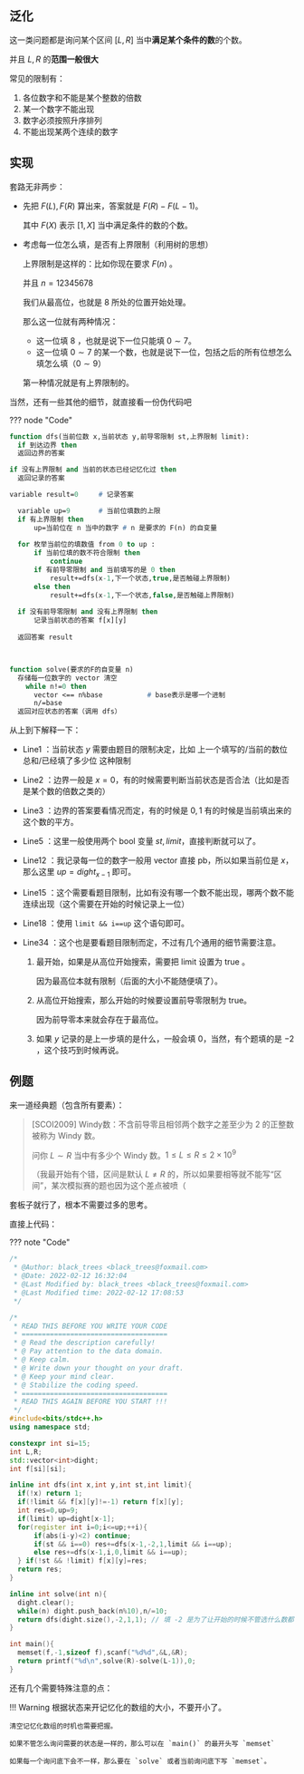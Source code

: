 ## 泛化

这一类问题都是询问某个区间 $[L,R]$ 当中**满足某个条件的数**的个数。

并且 $L,R$ 的**范围一般很大**

常见的限制有：

1. 各位数字和不能是某个整数的倍数
2. 某一个数字不能出现
3. 数字必须按照升序排列
4. 不能出现某两个连续的数字

## 实现

套路无非两步：

+ 先把 $F(L),F(R)$ 算出来，答案就是 $F(R)-F(L-1)$。

  其中 $F(X)$ 表示 $[1,X]$ 当中满足条件的数的个数。

+ 考虑每一位怎么填，是否有上界限制（利用树的思想）

  上界限制是这样的：比如你现在要求 $F(n)$ 。

  并且 $n=12345678$

  我们从最高位，也就是 $8$ 所处的位置开始处理。

  那么这一位就有两种情况：

  + 这一位填 $8$ ，也就是说下一位只能填 $0 \sim 7$。
  + 这一位填 $0\sim 7$ 的某一个数，也就是说下一位，包括之后的所有位想怎么填怎么填（$0 \sim 9$）

  第一种情况就是有上界限制的。

当然，还有一些其他的细节，就直接看一份伪代码吧

??? node "Code"
  ```pascal
  function dfs(当前位数 x,当前状态 y,前导零限制 st,上界限制 limit):
  	if 到达边界 then 
  	返回边界的答案
  
  if 没有上界限制 and 当前的状态已经记忆化过 then
  	返回记录的答案
  
  variable result=0 	# 记录答案
  
  	variable up=9 	    # 当前位填数的上限
  	if 有上界限制 then
  		up=当前位在 n 当中的数字 # n 是要求的 F(n) 的自变量
  	
  	for 枚举当前位的填数值 from 0 to up :
  		if 当前位填的数不符合限制 then
  			continue
  		if 有前导零限制 and 当前填写的是 0 then
         	result+=dfs(x-1,下一个状态,true,是否触碰上界限制)
        else then
          	result+=dfs(x-1,下一个状态,false,是否触碰上界限制)
     	
    if 没有前导零限制 and 没有上界限制 then
     	记录当前状态的答案 f[x][y]
     	
    返回答案 result
  
  
  
  function solve(要求的F的自变量 n)
  	存储每一位数字的 vector 清空
      while n!=0 then
  		vector <== n%base 			# base表示是哪一个进制
  		n/=base
  	返回对应状态的答案（调用 dfs）
  ```

从上到下解释一下：

+ Line1 ：当前状态 $y$ 需要由题目的限制决定，比如 上一个填写的/当前的数位总和/已经填了多少位 这种限制

+ Line2 ：边界一般是 $x=0$，有的时候需要判断当前状态是否合法（比如是否是某个数的倍数之类的）

+ Line3 ：边界的答案要看情况而定，有的时候是 $0,1$ 有的时候是当前填出来的这个数的平方。

+ Line5 ：这里一般使用两个 bool 变量 $st,limit$，直接判断就可以了。

+ Line12 ：我记录每一位的数字一般用 vector 直接 pb，所以如果当前位是 $x$，那么这里 $up=dight_{x-1}$ 即可。

+ Line15 ：这个需要看题目限制，比如有没有哪一个数不能出现，哪两个数不能连续出现（这个需要在开始的时候记录上一位）

+ Line18 ：使用 `limit && i==up` 这个语句即可。

+ Line34 ：这个也是要看题目限制而定，不过有几个通用的细节需要注意。

  1. 最开始，如果是从高位开始搜索，需要把 limit 设置为 true 。
  
     因为最高位本就有限制（后面的大小不能随便填了）。	
  
  
  2. 从高位开始搜索，那么开始的时候要设置前导零限制为 true。
  
     因为前导零本来就会存在于最高位。
  
  3. 如果 $y$ 记录的是上一步填的是什么，一般会填 $0$，当然，有个题填的是 $-2$ ，这个技巧到时候再说。
  

## 例题

来一道经典题（包含所有要素）：

> [SCOI2009] Windy数：不含前导零且相邻两个数字之差至少为 $2$ 的正整数被称为 Windy 数。
>
> 问你 $L \sim R$ 当中有多少个 Windy 数。$1\le L \le R \le 2\times 10^9$ 
>
> （我最开始有个错，区间是默认 $L\not=R$ 的，所以如果要相等就不能写“区间”，某次模拟赛的题也因为这个差点被喷（

套板子就行了，根本不需要过多的思考。

直接上代码：

??? note "Code"
  ```cpp
  /*
   * @Author: black_trees <black_trees@foxmail.com>
   * @Date: 2022-02-12 16:32:04
   * @Last Modified by: black_trees <black_trees@foxmail.com>
   * @Last Modified time: 2022-02-12 17:08:53
   */
  
  /*
   * READ THIS BEFORE YOU WRITE YOUR CODE
   * ====================================
   * @ Read the description carefully!
   * @ Pay attention to the data domain.
   * @ Keep calm.
   * @ Write down your thought on your draft.
   * @ Keep your mind clear.
   * @ Stabilize the coding speed.
   * ====================================
   * READ THIS AGAIN BEFORE YOU START !!!
   */
  #include<bits/stdc++.h>
  using namespace std;
  
  constexpr int si=15;
  int L,R;
  std::vector<int>dight;
  int f[si][si];
  
  inline int dfs(int x,int y,int st,int limit){
  	if(!x) return 1;
  	if(!limit && f[x][y]!=-1) return f[x][y];
  	int res=0,up=9; 
  	if(limit) up=dight[x-1];
  	for(register int i=0;i<=up;++i){
  		if(abs(i-y)<2) continue;
  		if(st && i==0) res+=dfs(x-1,-2,1,limit && i==up);
  		else res+=dfs(x-1,i,0,limit && i==up);
  	} if(!st && !limit) f[x][y]=res;
  	return res;
  }
  
  inline int solve(int n){
  	dight.clear();
  	while(n) dight.push_back(n%10),n/=10;
  	return dfs(dight.size(),-2,1,1); // 填 -2 是为了让开始的时候不管选什么数都可以满足差大于2的条件。
  }
  
  int main(){
  	memset(f,-1,sizeof f),scanf("%d%d",&L,&R);
  	return printf("%d\n",solve(R)-solve(L-1)),0;
  }
  ```

还有几个需要特殊注意的点：

!!! Warning
    根据状态来开记忆化的数组的大小，不要开小了。
    
    清空记忆化数组的时机也需要把握。
    	
    如果不管怎么询问需要的状态是一样的，那么可以在 `main()` 的最开头写 `memset`
    
    如果每一个询问底下会不一样，那么要在 `solve` 或者当前询问底下写 `memset`。

